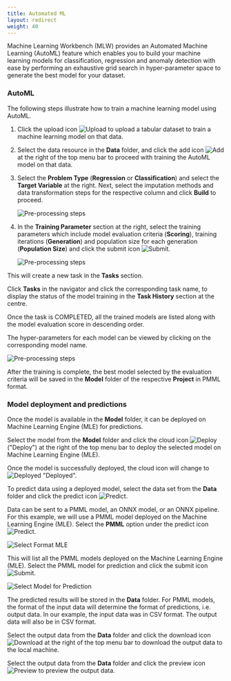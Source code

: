 ```yaml
---
title: Automated ML
layout: redirect
weight: 40
---
```


Machine Learning Workbench (MLW) provides an Automated Machine Learning (AutoML) feature which enables you to build your machine learning models for classification, regression and anomaly detection with ease by performing an exhaustive grid search in hyper-parameter space to generate the best model for your dataset.

### AutoML

The following steps illustrate how to train a machine learning model using AutoML.

1. Click the upload icon <img src="/images/zementis/mlw-upload-icon.png" alt="Upload" style="display:inline-block; margin:0"> to upload a tabular dataset to train a machine learning model on that data.

2. Select the data resource in the **Data** folder, and click the add icon <img src="/images/zementis/mlw-new-automl-icon.png" alt="Add" style="display:inline-block; margin:0"> at the right of the top menu bar to proceed with training the AutoML model on that data.

3. Select the **Problem Type** (**Regression** or **Classification**) and select the **Target Variable** at the right. Next, select the imputation methods and data transformation steps for the respective column and click **Build** to proceed.

    ![Pre-processing steps](/images/zementis/mlw-app-automl-pre.png)

5. In the **Training Parameter** section at the right, select the training parameters which include model evaluation criteria (**Scoring**), training iterations (**Generation**) and population size for each generation (**Population Size**) and click the submit icon <img src="/images/zementis/mlw-submit-icon.png" alt="Submit" style="display:inline-block; margin:0">.

	![Pre-processing steps](/images/zementis/mlw-app-automl-trainparam.png)

This will create a new task in the **Tasks** section.

Click **Tasks** in the navigator and click the corresponding task name, to display the status of the model training in the **Task History** section at the centre.

Once the task is COMPLETED, all the trained models are listed along with the model evaluation score in descending order.

The hyper-parameters for each model can be viewed by clicking on the corresponding model name.

![Pre-processing steps](/images/zementis/mlw-app-automl-hyper.png)

After the training is complete, the best model selected by the evaluation criteria will be saved in the **Model** folder of the respective **Project** in PMML format.

### Model deployment and predictions

Once the model is available in the **Model** folder, it can be deployed on Machine Learning Engine (MLE) for predictions. 

Select the model from the **Model** folder and click the cloud icon <img src="/images/zementis/mlw-deploy-icon.png" alt="Deploy" style="display:inline-block; margin:0"> ("Deploy") at the right of the top menu bar to deploy the selected model on Machine Learning Engine (MLE).

Once the model is successfully deployed, the cloud icon will change to <img src="/images/zementis/mlw-deployed-icon.png" alt="Deployed" style="display:inline-block; margin:0"> "Deployed".

To predict data using a deployed model, select the data set from the **Data** folder and click the predict icon <img src="/images/zementis/mlw-predict-icon.png" alt="Predict" style="display:inline-block; margin:0">.

Data can be sent to a PMML model, an ONNX model, or an ONNX pipeline. For this example, we will use a PMML model deployed on the Machine Learning Engine (MLE). Select the **PMML** option under the predict icon <img src="/images/zementis/mlw-predict-icon.png" alt="Predict" style="display:inline-block; margin:0">.

![Select Format MLE](/images/zementis/mlw-app-automl-predict.png)

This will list all the PMML models deployed on the Machine Learning Engine (MLE). Select the PMML model for prediction and click the submit icon <img src="/images/zementis/mlw-submit-icon.png" alt="Submit" style="display:inline-block; margin:0">.

![Select Model for Prediction](/images/zementis/mlw-app-automl-predict-model-select.png)

The predicted results will be stored in the **Data** folder. For PMML models, the format of the input data will determine the format of predictions, i.e. output data. In our example, the input data was in CSV format. The output data will also be in CSV format. 

Select the output data from the **Data** folder and click the download icon <img src="/images/zementis/mlw-download-icon.png" alt="Download" style="display:inline-block; margin:0"> at the right of the top menu bar to download the output data to the local machine. 

Select the output data from the **Data** folder and click the preview icon <img src="/images/zementis/mlw-preview-icon.png" alt="Preview" style="display:inline-block; margin:0"> to preview the output data.
